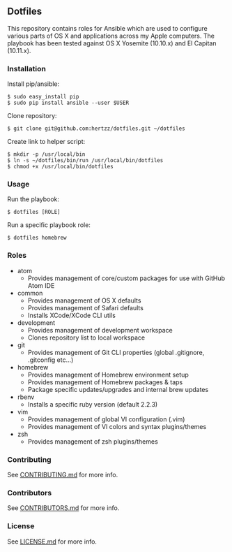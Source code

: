 ## Dotfiles

This repository contains roles for Ansible which are used to configure various parts of OS X and applications across my
Apple computers. The playbook has been tested against OS X Yosemite (10.10.x) and El Capitan (10.11.x).

### Installation

Install pip/ansible:
```shell
$ sudo easy_install pip
$ sudo pip install ansible --user $USER
```

Clone repository:
```shell
$ git clone git@github.com:hertzz/dotfiles.git ~/dotfiles
```

Create link to helper script:
```shell
$ mkdir -p /usr/local/bin
$ ln -s ~/dotfiles/bin/run /usr/local/bin/dotfiles
$ chmod +x /usr/local/bin/dotfiles
```

### Usage

Run the playbook:
```shell
$ dotfiles [ROLE]
```

Run a specific playbook role:
```shell
$ dotfiles homebrew
```

### Roles

* atom
    * Provides management of core/custom packages for use with GitHub Atom IDE
* common
    * Provides management of OS X defaults
    * Provides management of Safari defaults
    * Installs XCode/XCode CLI utils
* development
    * Provides management of development workspace
    * Clones repository list to local workspace
* git
    * Provides management of Git CLI properties (global .gitignore, .gitconfig etc...)
* homebrew
    * Provides management of Homebrew environment setup
    * Provides management of Homebrew packages & taps
    * Package specific updates/upgrades and internal brew updates
* rbenv
    * Installs a specific ruby version (default 2.2.3)
* vim
    * Provides management of global VI configuration (.vim)
    * Provides management of VI colors and syntax plugins/themes
* zsh
    * Provides management of zsh plugins/themes

### Contributing
See [CONTRIBUTING.md](CONTRIBUTING.md) for more info.

### Contributors
See [CONTRIBUTORS.md](CONTRIBUTORS.md) for more info.

### License
See [LICENSE.md](LICENSE.md) for more info.
